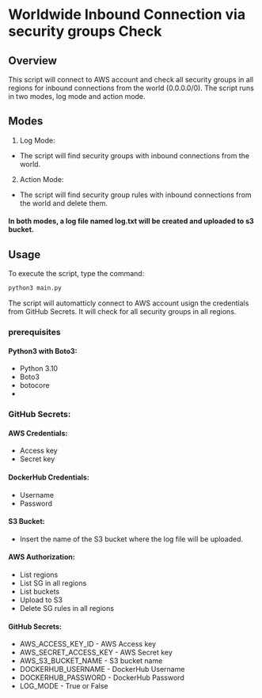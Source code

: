 # Worldwide Inbound Connection via security groups Check
## Overview
This script will connect to AWS account and check all security groups in all regions for inbound connections from the world (0.0.0.0/0). The script runs in two modes, log mode and action mode.

## Modes
1. Log Mode:
- The script will find security groups with inbound connections from the world.
2. Action Mode:
- The script will find security group rules with inbound connections from the world and delete them.

#### In both modes, a log file named log.txt will be created and uploaded to s3 bucket.

## Usage
To execute the script, type the command:  
```bash 
python3 main.py
```

The script will automatticly connect to AWS account usign the credentials from GitHub Secrets.
It will check for all security groups in all regions.

### prerequisites

#### Python3 with Boto3:
- Python 3.10
- Boto3
- botocore
- 
### GitHub Secrets:

#### AWS Credentials:
- Access key 
- Secret key

#### DockerHub Credentials:
- Username
- Password
  
#### S3 Bucket:
- Insert the name of the S3 bucket where the log file will be uploaded.

#### AWS Authorization:
- List regions
- List SG in all regions
- List buckets
- Upload to S3
- Delete SG rules in all regions

#### GitHub Secrets:
- AWS_ACCESS_KEY_ID - AWS Access key 
- AWS_SECRET_ACCESS_KEY - AWS Secret key
- AWS_S3_BUCKET_NAME - S3 bucket name
- DOCKERHUB_USERNAME - DockerHub Username
- DOCKERHUB_PASSWORD - DockerHub Password
- LOG_MODE - True or False

